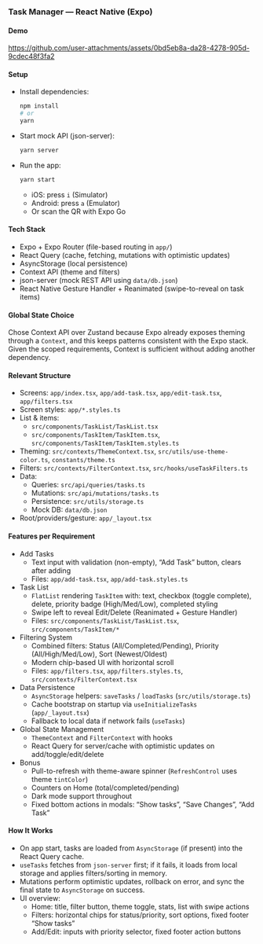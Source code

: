 ### Task Manager — React Native (Expo)

#### Demo


https://github.com/user-attachments/assets/0bd5eb8a-da28-4278-905d-9cdec48f3fa2



#### Setup

- Install dependencies:
  ```bash
  npm install
  # or
  yarn
  ```
- Start mock API (json-server):
  ```bash
  yarn server
  ```
- Run the app:
  ```bash
  yarn start
  ```
  - iOS: press `i` (Simulator)
  - Android: press `a` (Emulator)
  - Or scan the QR with Expo Go

#### Tech Stack

- Expo + Expo Router (file-based routing in `app/`)
- React Query (cache, fetching, mutations with optimistic updates)
- AsyncStorage (local persistence)
- Context API (theme and filters)
- json-server (mock REST API using `data/db.json`)
- React Native Gesture Handler + Reanimated (swipe-to-reveal on task items)

#### Global State Choice

Chose Context API over Zustand because Expo already exposes theming through a `Context`, and this keeps patterns consistent with the Expo stack. Given the scoped requirements, Context is sufficient without adding another dependency.

#### Relevant Structure

- Screens: `app/index.tsx`, `app/add-task.tsx`, `app/edit-task.tsx`, `app/filters.tsx`
- Screen styles: `app/*.styles.ts`
- List & items:
  - `src/components/TaskList/TaskList.tsx`
  - `src/components/TaskItem/TaskItem.tsx`, `src/components/TaskItem/TaskItem.styles.ts`
- Theming: `src/contexts/ThemeContext.tsx`, `src/utils/use-theme-color.ts`, `constants/theme.ts`
- Filters: `src/contexts/FilterContext.tsx`, `src/hooks/useTaskFilters.ts`
- Data:
  - Queries: `src/api/queries/tasks.ts`
  - Mutations: `src/api/mutations/tasks.ts`
  - Persistence: `src/utils/storage.ts`
  - Mock DB: `data/db.json`
- Root/providers/gesture: `app/_layout.tsx`

#### Features per Requirement

- Add Tasks
  - Text input with validation (non-empty), “Add Task” button, clears after adding
  - Files: `app/add-task.tsx`, `app/add-task.styles.ts`
- Task List
  - `FlatList` rendering `TaskItem` with: text, checkbox (toggle complete), delete, priority badge (High/Med/Low), completed styling
  - Swipe left to reveal Edit/Delete (Reanimated + Gesture Handler)
  - Files: `src/components/TaskList/TaskList.tsx`, `src/components/TaskItem/*`
- Filtering System
  - Combined filters: Status (All/Completed/Pending), Priority (All/High/Med/Low), Sort (Newest/Oldest)
  - Modern chip-based UI with horizontal scroll
  - Files: `app/filters.tsx`, `app/filters.styles.ts`, `src/contexts/FilterContext.tsx`
- Data Persistence
  - `AsyncStorage` helpers: `saveTasks` / `loadTasks` (`src/utils/storage.ts`)
  - Cache bootstrap on startup via `useInitializeTasks` (`app/_layout.tsx`)
  - Fallback to local data if network fails (`useTasks`)
- Global State Management
  - `ThemeContext` and `FilterContext` with hooks
  - React Query for server/cache with optimistic updates on add/toggle/edit/delete
- Bonus
  - Pull-to-refresh with theme-aware spinner (`RefreshControl` uses theme `tintColor`)
  - Counters on Home (total/completed/pending)
  - Dark mode support throughout
  - Fixed bottom actions in modals: “Show tasks”, “Save Changes”, “Add Task”

#### How It Works

- On app start, tasks are loaded from `AsyncStorage` (if present) into the React Query cache.
- `useTasks` fetches from `json-server` first; if it fails, it loads from local storage and applies filters/sorting in memory.
- Mutations perform optimistic updates, rollback on error, and sync the final state to `AsyncStorage` on success.
- UI overview:
  - Home: title, filter button, theme toggle, stats, list with swipe actions
  - Filters: horizontal chips for status/priority, sort options, fixed footer “Show tasks”
  - Add/Edit: inputs with priority selector, fixed footer action buttons
